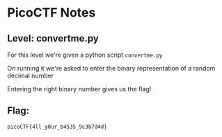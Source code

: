 # PicoCTF Notes
## Level: convertme.py

For this level we're given a python script `convertme.py`

On running it we're asked to enter the binary representation of a random decimal number

Entering the right binary number gives us the flag!

## Flag:
``` picoCTF{4ll_y0ur_b4535_9c3b7d4d} ```